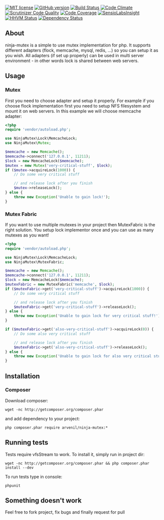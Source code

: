 [![MIT license](http://img.shields.io/badge/license-MIT-brightgreen.svg)](http://opensource.org/licenses/MIT)
[![GitHub version](https://badge.fury.io/gh/arvenil%2Fninja-mutex.svg)](http://badge.fury.io/gh/arvenil%2Fninja-mutex)
[![Build Status](https://travis-ci.org/arvenil/ninja-mutex.svg?branch=master)](https://travis-ci.org/arvenil/ninja-mutex)
[![Code Climate](https://codeclimate.com/github/arvenil/ninja-mutex/badges/gpa.svg)](https://codeclimate.com/github/arvenil/ninja-mutex)
[![Scrutinizer Code Quality](https://scrutinizer-ci.com/g/arvenil/ninja-mutex/badges/quality-score.png?b=master)](https://scrutinizer-ci.com/g/arvenil/ninja-mutex/?branch=master)
[![Code Coverage](https://scrutinizer-ci.com/g/arvenil/ninja-mutex/badges/coverage.png?b=master)](https://scrutinizer-ci.com/g/arvenil/ninja-mutex/?branch=master)
[![SensioLabsInsight](https://insight.sensiolabs.com/projects/15c5c748-f8d8-4b56-b536-a29a151aac6c/mini.png)](https://insight.sensiolabs.com/projects/15c5c748-f8d8-4b56-b536-a29a151aac6c)
[![HHVM Status](http://hhvm.h4cc.de/badge/arvenil/ninja-mutex.svg)](http://hhvm.h4cc.de/package/arvenil/ninja-mutex)
[![Dependency Status](https://gemnasium.com/arvenil/ninja-mutex.svg)](https://gemnasium.com/arvenil/ninja-mutex)

## About

ninja-mutex is a simple to use mutex implementation for php. It supports different adapters (flock, memcache, mysql, redis, ...) so you can setup it as you wish. All adapters (if set up properly) can be used in multi server environment - in other words lock is shared between web servers.

## Usage

### Mutex

First you need to choose adapter and setup it properly. For example if you choose flock implementation first you need to setup NFS filesystem and mount it on web servers. In this example we will choose memcache adapter:

```php
<?php
require 'vendor/autoload.php';

use NinjaMutex\Lock\MemcacheLock;
use NinjaMutex\Mutex;

$memcache = new Memcache();
$memcache->connect('127.0.0.1', 11211);
$lock = new MemcacheLock($memcache);
$mutex = new Mutex('very-critical-stuff', $lock);
if ($mutex->acquireLock(1000)) {
    // Do some very critical stuff

    // and release lock after you finish
    $mutex->releaseLock();
} else {
    throw new Exception('Unable to gain lock!');
}
```

### Mutex Fabric

If you want to use multiple mutexes in your project then MutexFabric is the right solution. You setup lock implementor once and you can use as many mutexes as you want!

```php
<?php
require 'vendor/autoload.php';

use NinjaMutex\Lock\MemcacheLock;
use NinjaMutex\MutexFabric;

$memcache = new Memcache();
$memcache->connect('127.0.0.1', 11211);
$lock = new MemcacheLock($memcache);
$mutexFabric = new MutexFabric('memcache', $lock);
if ($mutexFabric->get('very-critical-stuff')->acquireLock(1000)) {
    // Do some very critical stuff

    // and release lock after you finish
    $mutexFabric->get('very-critical-stuff')->releaseLock();
} else {
    throw new Exception('Unable to gain lock for very critical stuff!');
}

if ($mutexFabric->get('also-very-critical-stuff')->acquireLock(0)) {
    // Do some also very critical stuff

    // and release lock after you finish
    $mutexFabric->get('also-very-critical-stuff')->releaseLock();
} else {
    throw new Exception('Unable to gain lock for also very critical stuff!');
}
```

## Installation

### Composer

Download composer:

    wget -nc http://getcomposer.org/composer.phar

and add dependency to your project:

    php composer.phar require arvenil/ninja-mutex:*

## Running tests

Tests require vfsStream to work. To install it, simply run in project dir:

    wget -nc http://getcomposer.org/composer.phar && php composer.phar install --dev

To run tests type in console:

    phpunit

## Something doesn't work

Feel free to fork project, fix bugs and finally request for pull
